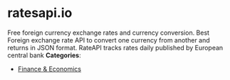 # ratesapi.io


Free foreign currency exchange rates and currency conversion. Best Foreign exchange rate API to convert one currency from another and returns in JSON format.  RateAPI tracks rates daily published by European central bank
**Categories**:

- [Finance & Economics](https://github/awesome-apis/awesome-apis#finance-and-economics)



